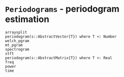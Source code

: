 # `Periodograms` - periodogram estimation

```@docs
arraysplit
periodogram(s::AbstractVector{T}) where T <: Number
welch_pgram
mt_pgram
spectrogram
stft
periodogram(s::AbstractMatrix{T}) where T <: Real
freq
power
time
```
